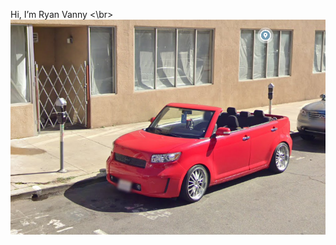 Hi, I’m Ryan Vanny <\br>
![image](https://raw.githubusercontent.com/Obarquinho/cse-15l-lab-reports/main/ConvertibleScionXb.PNG)
